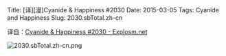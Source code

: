 Title: [译][漫]Cyanide & Happiness #2030
Date: 2015-03-05
Tags: Cyanide and Happiness
Slug: 2030.sbTotal.zh-cn

译自：[Cyanide & Happiness #2030 - Explosm.net](http://explosm.net/comics/2030/)


![2030.sbTotal.zh-cn.png](/static/images/comics/2030.sbTotal.zh-cn.png)